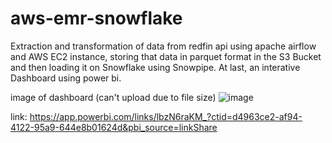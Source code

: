 # aws-emr-snowflake
Extraction and transformation of data from redfin api using apache airflow and AWS EC2 instance, storing that data in parquet format in the S3 Bucket and then loading it on Snowflake using Snowpipe. At last, an interative Dashboard using power bi.


image of dashboard (can't upload due to file size)
![image](https://github.com/user-attachments/assets/6af5590e-0234-4692-ba3a-5e8f3bb18afc)

link: https://app.powerbi.com/links/lbzN6raKM_?ctid=d4963ce2-af94-4122-95a9-644e8b01624d&pbi_source=linkShare
